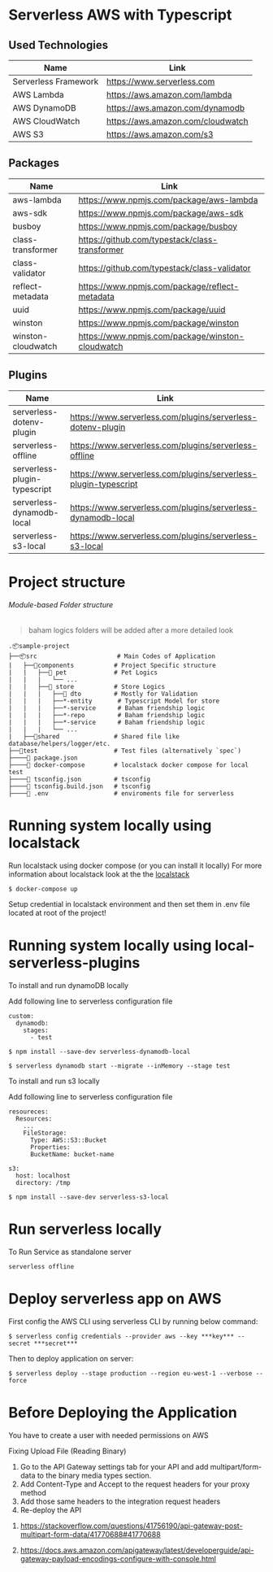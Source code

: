 
# Serverless AWS with Typescript


## Used Technologies
|Name| Link |
| -- | ---- |
| Serverless Framework | https://www.serverless.com |
| AWS Lambda | https://aws.amazon.com/lambda |
| AWS DynamoDB | https://aws.amazon.com/dynamodb |
| AWS CloudWatch | https://aws.amazon.com/cloudwatch |
| AWS S3 | https://aws.amazon.com/s3 |

## Packages
|Name| Link |
| -- | ---- |
| aws-lambda | https://www.npmjs.com/package/aws-lambda |
| aws-sdk | https://www.npmjs.com/package/aws-sdk |
| busboy | https://www.npmjs.com/package/busboy |
| class-transformer | https://github.com/typestack/class-transformer |
| class-validator | https://github.com/typestack/class-validator |
| reflect-metadata | https://www.npmjs.com/package/reflect-metadata |
| uuid | https://www.npmjs.com/package/uuid |
| winston | https://www.npmjs.com/package/winston |
| winston-cloudwatch | https://www.npmjs.com/package/winston-cloudwatch |


## Plugins
|Name| Link |
| -- | ---- |
| serverless-dotenv-plugin | https://www.serverless.com/plugins/serverless-dotenv-plugin |
| serverless-offline | https://www.serverless.com/plugins/serverless-offline |
| serverless-plugin-typescript | https://www.serverless.com/plugins/serverless-plugin-typescript |
| serverless-dynamodb-local | https://www.serverless.com/plugins/serverless-dynamodb-local |
| serverless-s3-local | https://www.serverless.com/plugins/serverless-s3-local |


# Project structure
###### Module-based Folder structure
> baham logics folders will be added after a more detailed look

    .📦sample-project
    ├──📦src                      # Main Codes of Application
    |   ├──📂components           # Project Specific structure
    |   |   ├──📂 pet             # Pet Logics
    |   |   |   └── ...
    |   |   ├──📂 store           # Store Logics
    |   |   |   ├──📂 dto         # Mostly for Validation
    |   |   |   ├──*-entity       # Typescript Model for store
    |   |   |   ├──*-service      # Baham friendship logic
    |   |   |   ├──*-repo         # Baham friendship logic
    |   |   |   ├──*-service      # Baham friendship logic
    |   |   |   └── ...
    |   ├──📂shared               # Shared file like database/helpers/logger/etc.
    ├──📂test                     # Test files (alternatively `spec`) 
    ├────📜 package.json
    ├────📜 docker-compose        # localstack docker compose for local test 
    ├────📜 tsconfig.json         # tsconfig
    ├────📜 tsconfig.build.json   # tsconfig
    ├────📜 .env                  # enviroments file for serverless 



# Running system locally using localstack

Run localstack using docker compose (or you can install it locally)
For more information about localstack look at the the [localstack](https://github.com/localstack/localstack)

```
$ docker-compose up
```

Setup credential in localstack environment and then set them in .env file located at root of the project!

# Running system locally using local-serverless-plugins

To install and run dynamoDB locally

Add following line to serverless configuration file

```
custom:
  dynamodb:
    stages:
      - test
```

```
$ npm install --save-dev serverless-dynamodb-local

$ serverless dynamodb start --migrate --inMemory --stage test 
```


To install and run s3 locally 

Add following line to serverless configuration file
```
resoureces:
  Resources:
    ...
    FileStorage:
      Type: AWS::S3::Bucket
      Properties:
      BucketName: bucket-name

s3:
  host: localhost
  directory: /tmp
```

```
$ npm install --save-dev serverless-s3-local
```




# Run serverless locally
To Run Service as standalone server
```
serverless offline
```

# Deploy serverless app on AWS

First config the AWS CLI using serverless CLI by running below command:

```
$ serverless config credentials --provider aws --key ***key*** --secret ***secret***
```

Then to deploy application on server:

```
$ serverless deploy --stage production --region eu-west-1 --verbose --force
```



# Before Deploying the Application

You have to create a user with needed permissions on AWS


Fixing Upload File (Reading Binary)


1. Go to the API Gateway settings tab for your API and add multipart/form-data to the binary media types section.
2. Add Content-Type and Accept to the request headers for your proxy method
3. Add those same headers to the integration request headers
4. Re-deploy the API

1) https://stackoverflow.com/questions/41756190/api-gateway-post-multipart-form-data/41770688#41770688

2) https://docs.aws.amazon.com/apigateway/latest/developerguide/api-gateway-payload-encodings-configure-with-console.html

